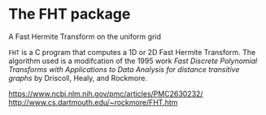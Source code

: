 
The FHT package
===============

A Fast Hermite Transform on the uniform grid

```FHT``` is a C program that computes a 1D or 2D Fast Hermite Transform.
The algorithm used is a modifcation of the 1995 work 
*Fast Discrete Polynomial Transforms with Applications to Data Analysis for distance transitive graphs*
by Driscoll, Healy, and Rockmore.

https://www.ncbi.nlm.nih.gov/pmc/articles/PMC2630232/
http://www.cs.dartmouth.edu/~rockmore/FHT.htm
